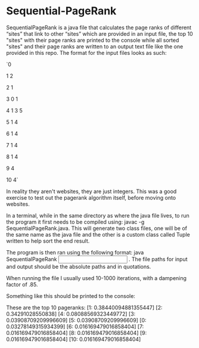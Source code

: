# Sequential-PageRank


SequentialPageRank is a java file that calculates the page ranks of different “sites” that link to other “sites” which are provided in an input file, the top 10 "sites" with their page ranks are printed to the console while all sorted "sites" and their page ranks are written to an output text file like the one provided in this repo. The format for the input files looks as such:

`0

1 2

2 1

3 0 1

4 1 3 5

5 1 4

6 1 4

7 1 4

8 1 4

9 4

10 4`

In reality they aren't websites, they are just integers. This was a good exercise to test out the pagerank algorithm itself, before moving onto websites.


In a terminal, while in the same directory as where the java file lives, to run the program it first needs to be compiled using: javac -g SequentialPageRank.java. This will generate two class files, one will be of the same name as the java file and the other is a custom class called Tuple written to help sort the end result.

The program is then ran using the following format: java SequentialPageRank <input file path> <output file path> <number of iterations> <dampening factor>. The file paths for input and output should be the absolute paths and in quotations.


When running the file I usually used 10-1000 iterations, with a dampening factor of .85.


Something like this should be printed to the console:

These are the top 10 pageranks:
[1: 0.38440094881355447]
[2: 0.34291028550838]
[4: 0.08088569323449772]
[3: 0.03908709209996609]
[5: 0.03908709209996609]
[0: 0.03278149315934399]
[6: 0.016169479016858404]
[7: 0.016169479016858404]
[8: 0.016169479016858404]
[9: 0.016169479016858404]
[10: 0.016169479016858404]